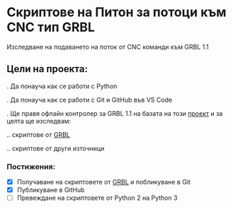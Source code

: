 # Скриптове на Питон за потоци към CNC тип GRBL
    
Изследване на подаването на поток от CNC команди към GRBL 1.1

## Цели на проекта:

. Да понауча как се работи с Python

. Да понауча как се работи с Git и GitHub във VS Code

. Ще правя офлайн контролер за GRBL 1.1 на базата на този [проект](https://github.com/positron96/cnc3018-offline-controller) и за целта ще изследвам:

.. скриптове от [GRBL](https://github.com/gnea/grbl/tree/master/doc/script)

.. скриптове от други източници

### Постижения:

* [x] Получаване на скриптовете от [GRBL](https://github.com/gnea/grbl/tree/master/doc/script) и побликуване в Git
* [x] Публикуване в GitHub
* [ ] Превеждане на скриптовете от Python 2 на Python 3
